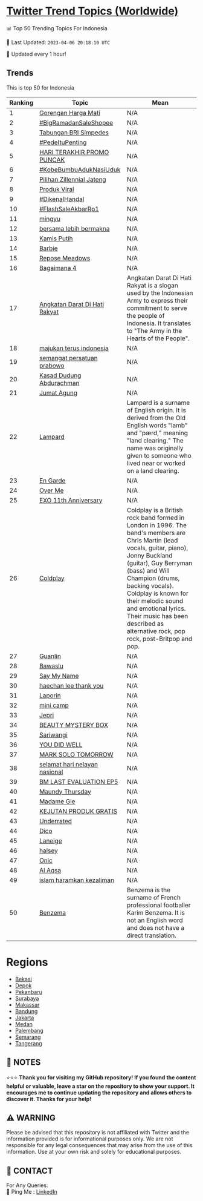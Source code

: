 [Twitter Trend Topics (Worldwide)](https://github.com/ErcinDedeoglu/Twitter-Trend-Topics)
==========


📊 Top 50 Trending Topics For Indonesia

📆 Last Updated: `2023-04-06 20:18:10 UTC`

🔧 Updated every 1 hour!


## Trends

This is top 50 for Indonesia

| Ranking | Topic | Mean |
| ------- | ------------ | ------------ |
| 1 | [Gorengan Harga Mati](http://twitter.com/search?q=Gorengan+Harga+Mati) | N/A |
| 2 | [#BigRamadanSaleShopee](http://twitter.com/search?q=%23BigRamadanSaleShopee) | N/A |
| 3 | [Tabungan BRI Simpedes](http://twitter.com/search?q=Tabungan+BRI+Simpedes) | N/A |
| 4 | [#PedeItuPenting](http://twitter.com/search?q=%23PedeItuPenting) | N/A |
| 5 | [HARI TERAKHIR PROMO PUNCAK](http://twitter.com/search?q=HARI+TERAKHIR+PROMO+PUNCAK) | N/A |
| 6 | [#KobeBumbuAdukNasiUduk](http://twitter.com/search?q=%23KobeBumbuAdukNasiUduk) | N/A |
| 7 | [Pilihan Zillennial Jateng](http://twitter.com/search?q=Pilihan+Zillennial+Jateng) | N/A |
| 8 | [Produk Viral](http://twitter.com/search?q=Produk+Viral) | N/A |
| 9 | [#DikenalHandal](http://twitter.com/search?q=%23DikenalHandal) | N/A |
| 10 | [#FlashSaleAkbarRp1](http://twitter.com/search?q=%23FlashSaleAkbarRp1) | N/A |
| 11 | [mingyu](http://twitter.com/search?q=mingyu) | N/A |
| 12 | [bersama lebih bermakna](http://twitter.com/search?q=bersama+lebih+bermakna) | N/A |
| 13 | [Kamis Putih](http://twitter.com/search?q=Kamis+Putih) | N/A |
| 14 | [Barbie](http://twitter.com/search?q=Barbie) | N/A |
| 15 | [Repose Meadows](http://twitter.com/search?q=Repose+Meadows) | N/A |
| 16 | [Bagaimana 4](http://twitter.com/search?q=Bagaimana+4) | N/A |
| 17 | [Angkatan Darat Di Hati Rakyat](http://twitter.com/search?q=Angkatan+Darat+Di+Hati+Rakyat) | Angkatan Darat Di Hati Rakyat is a slogan used by the Indonesian Army to express their commitment to serve the people of Indonesia. It translates to "The Army in the Hearts of the People". |
| 18 | [majukan terus indonesia](http://twitter.com/search?q=majukan+terus+indonesia) | N/A |
| 19 | [semangat persatuan prabowo](http://twitter.com/search?q=semangat+persatuan+prabowo) | N/A |
| 20 | [Kasad Dudung Abdurachman](http://twitter.com/search?q=Kasad+Dudung+Abdurachman) | N/A |
| 21 | [Jumat Agung](http://twitter.com/search?q=Jumat+Agung) | N/A |
| 22 | [Lampard](http://twitter.com/search?q=Lampard) | Lampard is a surname of English origin. It is derived from the Old English words "lamb" and "pærd," meaning "land clearing." The name was originally given to someone who lived near or worked on a land clearing. |
| 23 | [En Garde](http://twitter.com/search?q=En+Garde) | N/A |
| 24 | [Over Me](http://twitter.com/search?q=Over+Me) | N/A |
| 25 | [EXO 11th Anniversary](http://twitter.com/search?q=EXO+11th+Anniversary) | N/A |
| 26 | [Coldplay](http://twitter.com/search?q=Coldplay) | Coldplay is a British rock band formed in London in 1996. The band's members are Chris Martin (lead vocals, guitar, piano), Jonny Buckland (guitar), Guy Berryman (bass) and Will Champion (drums, backing vocals). Coldplay is known for their melodic sound and emotional lyrics. Their music has been described as alternative rock, pop rock, post-Britpop and pop. |
| 27 | [Guanlin](http://twitter.com/search?q=Guanlin) | N/A |
| 28 | [Bawaslu](http://twitter.com/search?q=Bawaslu) | N/A |
| 29 | [Say My Name](http://twitter.com/search?q=Say+My+Name) | N/A |
| 30 | [haechan lee thank you](http://twitter.com/search?q=haechan+lee+thank+you) | N/A |
| 31 | [Laporin](http://twitter.com/search?q=Laporin) | N/A |
| 32 | [mini camp](http://twitter.com/search?q=mini+camp) | N/A |
| 33 | [Jepri](http://twitter.com/search?q=Jepri) | N/A |
| 34 | [BEAUTY MYSTERY BOX](http://twitter.com/search?q=BEAUTY+MYSTERY+BOX) | N/A |
| 35 | [Sariwangi](http://twitter.com/search?q=Sariwangi) | N/A |
| 36 | [YOU DID WELL](http://twitter.com/search?q=YOU+DID+WELL) | N/A |
| 37 | [MARK SOLO TOMORROW](http://twitter.com/search?q=MARK+SOLO+TOMORROW) | N/A |
| 38 | [selamat hari nelayan nasional](http://twitter.com/search?q=selamat+hari+nelayan+nasional) | N/A |
| 39 | [BM LAST EVALUATION EP5](http://twitter.com/search?q=BM+LAST+EVALUATION+EP5) | N/A |
| 40 | [Maundy Thursday](http://twitter.com/search?q=Maundy+Thursday) | N/A |
| 41 | [Madame Gie](http://twitter.com/search?q=Madame+Gie) | N/A |
| 42 | [KEJUTAN PRODUK GRATIS](http://twitter.com/search?q=KEJUTAN+PRODUK+GRATIS) | N/A |
| 43 | [Underrated](http://twitter.com/search?q=Underrated) | N/A |
| 44 | [Dico](http://twitter.com/search?q=Dico) | N/A |
| 45 | [Laneige](http://twitter.com/search?q=Laneige) | N/A |
| 46 | [halsey](http://twitter.com/search?q=halsey) | N/A |
| 47 | [Onic](http://twitter.com/search?q=Onic) | N/A |
| 48 | [Al Aqsa](http://twitter.com/search?q=Al+Aqsa) | N/A |
| 49 | [islam haramkan kezaliman](http://twitter.com/search?q=islam+haramkan+kezaliman) | N/A |
| 50 | [Benzema](http://twitter.com/search?q=Benzema) | Benzema is the surname of French professional footballer Karim Benzema. It is not an English word and does not have a direct translation. |



# Regions

* [Bekasi](</Indonesia/Bekasi.md>)
* [Depok](</Indonesia/Depok.md>)
* [Pekanbaru](</Indonesia/Pekanbaru.md>)
* [Surabaya](</Indonesia/Surabaya.md>)
* [Makassar](</Indonesia/Makassar.md>)
* [Bandung](</Indonesia/Bandung.md>)
* [Jakarta](</Indonesia/Jakarta.md>)
* [Medan](</Indonesia/Medan.md>)
* [Palembang](</Indonesia/Palembang.md>)
* [Semarang](</Indonesia/Semarang.md>)
* [Tangerang](</Indonesia/Tangerang.md>)



## 📝 NOTES

⭐⭐⭐ **Thank you for visiting my GitHub repository! If you found the content helpful or valuable, leave a star on the repository to show your support. It encourages me to continue updating the repository and allows others to discover it. Thanks for your help!**


## ⚠️ WARNING

Please be advised that this repository is not affiliated with Twitter and the information provided is for informational purposes only. We are not responsible for any legal consequences that may arise from the use of this information. Use at your own risk and solely for educational purposes.


## 📨 CONTACT

 For Any Queries:  
            🏓 Ping Me : [LinkedIn](https://www.linkedin.com/in/ercindedeoglu/)
